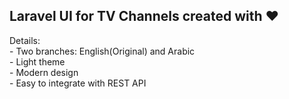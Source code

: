 ## Laravel UI for TV Channels created with ❤

Details: <br />
     - Two branches: English(Original) and Arabic <br />
     - Light theme <br />
     - Modern design <br />
     - Easy to integrate with REST API <br />
